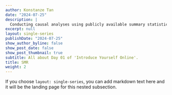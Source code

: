 ```yaml
---
author: Konstanze Tan
date: "2024-07-25"
description: |
  Conducting causal analyses using publicly available summary statistics.
excerpt: null
layout: single-series
publishDate: "2024-07-25"
show_author_byline: false
show_post_date: false
show_post_thumbnail: true
subtitle: All about Day 01 of 'Introduce Yourself Online'.
title: SMR
weight: 2
---
```


If you choose `layout: single-series`, you can add markdown text here and it will be the landing page for this nested subsection.

